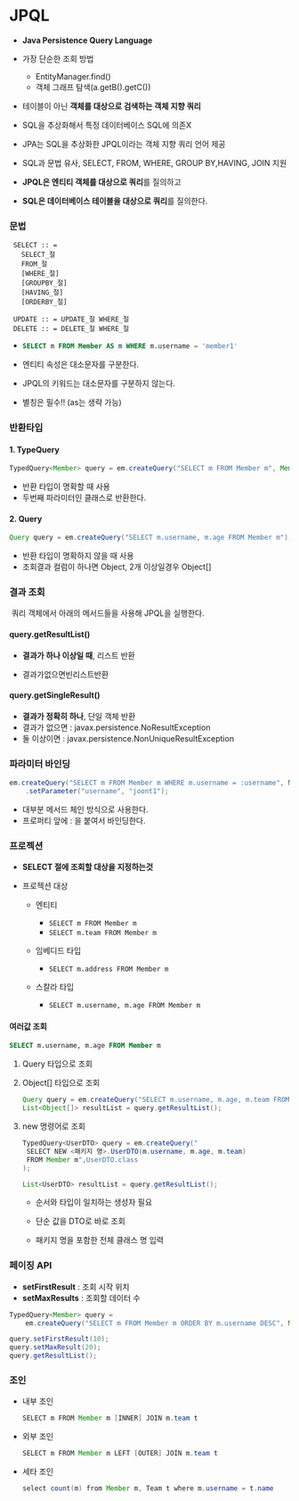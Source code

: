 # JPQL

- **Java Persistence Query Language**

- 가장 단순한 조회 방법
  - EntityManager.find()
  - 객체 그래프 탐색(a.getB().getC())

- 테이블이 아닌 **객체를 대상으로 검색하는 객체 지향 쿼리**
- SQL을 추상화해서 특정 데이터베이스 SQL에 의존X
- JPA는 SQL을 추상화한 JPQL이라는 객체 지향 쿼리 언어 제공
- SQL과 문법 유사, SELECT, FROM, WHERE, GROUP BY,HAVING, JOIN 지원

- **JPQL은 엔티티 객체를 대상으로 쿼리**를 질의하고

- **SQL은 데이터베이스 테이블을 대상으로 쿼리**를 질의한다.



### 문법

```text
 SELECT :: =
   SELECT_절
   FROM_절
   [WHERE_절]
   [GROUPBY_절]
   [HAVING_절]
   [ORDERBY_절]

 UPDATE :: = UPDATE_절 WHERE_절
 DELETE :: = DELETE_절 WHERE_절 
```

- ```sql
  SELECT m FROM Member AS m WHERE m.username = 'member1'
  ```

- 엔티티 속성은 대소문자를 구분한다. 
- JPQL의 키워드는 대소문자를 구분하지 않는다.
- 별칭은 필수!! (as는 생략 가능)



### 반환타입

#### 1. TypeQuery

```java
TypedQuery<Member> query = em.createQuery("SELECT m FROM Member m", Member.class);
```

- 반환 타입이 명확할 때 사용
- 두번째 파라미터인 클래스로 반환한다.



#### 2. Query

```java
Query query = em.createQuery("SELECT m.username, m.age FROM Member m");
```

- 반환 타입이 명확하지 않을 때 사용
- 조회결과 컬럼이 하나면 Object, 2개 이상일경우 Object[]



### 결과 조회

​	쿼리 객체에서 아래의 메서드들을 사용해 JPQL을 실행한다.

#### query.getResultList()

- **결과가 하나 이상일 때**, 리스트 반환

- 결과가없으면빈리스트반환

#### query.getSingleResult()

- **결과가 정확히 하나**, 단일 객체 반환
- 결과가 없으면 : javax.persistence.NoResultException
- 둘 이상이면 : javax.persistence.NonUniqueResultException



### 파라미터 바인딩

```java
em.createQuery("SELECT m FROM Member m WHERE m.username = :username", Member.class)
    .setParameter("username", "joont1");
```

- 대부분 메서드 체인 방식으로 사용한다.
- 프로퍼티 앞에 : 을 붙여서 바인딩한다.



### 프로젝션

- **SELECT 절에 조회할 대상을 지정하는것**

- 프로젝션 대상

  - 엔티티

    - `SELECT m FROM Member m `
    - `SELECT m.team FROM Member m `

  - 임베디드 타입

    - `SELECT m.address FROM Member m`

  - 스칼라 타입

    - `SELECT m.username, m.age FROM Member m`

    

#### 여러값 조회

```sql
SELECT m.username, m.age FROM Member m
```

1. Query 타입으로 조회

2. Object[] 타입으로 조회

   ```java
   Query query = em.createQuery("SELECT m.username, m.age, m.team FROM Member m");
   List<Object[]> resultList = query.getResultList();
   ```

3. new 명령어로 조회

   ```java
   TypedQuery<UserDTO> query = em.createQuery("
   	SELECT NEW <패키지 명>.UserDTO(m.username, m.age, m.team)
   	FROM Member m",UserDTO.class
   );
   
   List<UserDTO> resultList = query.getResultList();
   ```

   - 순서와 타입이 일치하는 생성자 필요

   - 단순 값을 DTO로 바로 조회
   - 패키지 명을 포함한 전체 클래스 명 입력



### 페이징 API

- **setFirstResult** : 조회 시작 위치
- **setMaxResults** : 조회할 데이터 수

```java
TypedQuery<Member> query = 
    em.createQuery("SELECT m FROM Member m ORDER BY m.username DESC", Member.class);

query.setFirstResult(10);
query.setMaxResult(20);
query.getResultList();
```



### 조인

- 내부 조인

  ```java
  SELECT m FROM Member m [INNER] JOIN m.team t
  ```

- 외부 조인

  ```java
  SELECT m FROM Member m LEFT [OUTER] JOIN m.team t
  ```

- 세타 조인

  ```java
  select count(m) from Member m, Team t where m.username = t.name
  ```

  